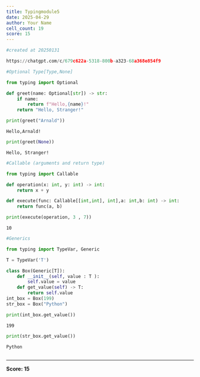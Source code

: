 ```yaml
---
title: Typingmodule5
date: 2025-04-29
author: Your Name
cell_count: 19
score: 15
---
```


```python
#created at 20250131
```


```python
https://chatgpt.com/c/679c622a-5318-800b-a323-68a368e854f9
```


```python
#Optional Type[Type,None]
```


```python
from typing import Optional
```


```python
def greet(name: Optional[str]) -> str:
    if name:
        return f"Hello,{name}!"
    return "Hello, Stranger!"
```


```python
print(greet("Arnald"))
```

    Hello,Arnald!



```python
print(greet(None))
```

    Hello, Stranger!



```python
#Callable (arguments and return type) 
```


```python
from typing import Callable
```


```python
def operation(x: int, y: int) -> int:
    return x + y
```


```python
def execute(func: Callable[[int,int], int],a: int,b: int) -> int:
    return func(a, b)
```


```python
print(execute(operation, 3 , 7))
```

    10



```python
#Generics
```


```python
from typing import TypeVar, Generic
```


```python
T = TypeVar('T')
```


```python
class Box(Generic[T]):
    def __init__(self, value : T ):
        self.value = value
    def get_value(self) -> T:
        return self.value
int_box = Box(199)
str_box = Box("Python")
```


```python
print(int_box.get_value())
```

    199



```python
print(str_box.get_value())
```

    Python



```python

```


---
**Score: 15**